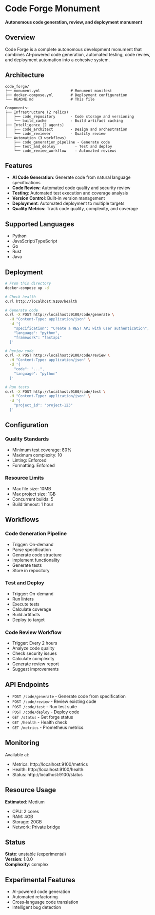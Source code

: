 # Code Forge Monument

**Autonomous code generation, review, and deployment monument**

## Overview

Code Forge is a complete autonomous development monument that combines AI-powered code generation, automated testing, code review, and deployment automation into a cohesive system.

## Architecture

```
code_forge/
├── monument.yml              # Monument manifest
├── docker-compose.yml        # Deployment configuration
└── README.md                 # This file

Components:
├── Infrastructure (2 relics)
│   ├── code_repository       - Code storage and versioning
│   └── build_cache           - Build artifact caching
├── Intelligence (2 agents)
│   ├── code_architect        - Design and orchestration
│   └── code_reviewer         - Quality review
└── Automation (3 workflows)
    ├── code_generation_pipeline - Generate code
    ├── test_and_deploy         - Test and deploy
    └── code_review_workflow    - Automated reviews
```

## Features

- **AI Code Generation**: Generate code from natural language specifications
- **Code Review**: Automated code quality and security review
- **Testing**: Automated test execution and coverage analysis
- **Version Control**: Built-in version management
- **Deployment**: Automated deployment to multiple targets
- **Quality Metrics**: Track code quality, complexity, and coverage

## Supported Languages

- Python
- JavaScript/TypeScript
- Go
- Rust
- Java

## Deployment

```bash
# From this directory
docker-compose up -d

# Check health
curl http://localhost:9100/health

# Generate code
curl -X POST http://localhost:9100/code/generate \
  -H "Content-Type: application/json" \
  -d '{
    "specification": "Create a REST API with user authentication",
    "language": "python",
    "framework": "fastapi"
  }'

# Review code
curl -X POST http://localhost:9100/code/review \
  -H "Content-Type: application/json" \
  -d '{
    "code": "...",
    "language": "python"
  }'

# Run tests
curl -X POST http://localhost:9100/code/test \
  -H "Content-Type: application/json" \
  -d '{
    "project_id": "project-123"
  }'
```

## Configuration

### Quality Standards
- Minimum test coverage: 80%
- Maximum complexity: 10
- Linting: Enforced
- Formatting: Enforced

### Resource Limits
- Max file size: 10MB
- Max project size: 1GB
- Concurrent builds: 5
- Build timeout: 1 hour

## Workflows

### Code Generation Pipeline
- Trigger: On-demand
- Parse specification
- Generate code structure
- Implement functionality
- Generate tests
- Store in repository

### Test and Deploy
- Trigger: On-demand
- Run linters
- Execute tests
- Calculate coverage
- Build artifacts
- Deploy to target

### Code Review Workflow
- Trigger: Every 2 hours
- Analyze code quality
- Check security issues
- Calculate complexity
- Generate review report
- Suggest improvements

## API Endpoints

- `POST /code/generate` - Generate code from specification
- `POST /code/review` - Review existing code
- `POST /code/test` - Run test suite
- `POST /code/deploy` - Deploy code
- `GET /status` - Get forge status
- `GET /health` - Health check
- `GET /metrics` - Prometheus metrics

## Monitoring

Available at:
- Metrics: http://localhost:9100/metrics
- Health: http://localhost:9100/health
- Status: http://localhost:9100/status

## Resource Usage

**Estimated**: Medium
- CPU: 2 cores
- RAM: 4GB
- Storage: 20GB
- Network: Private bridge

## Status

**State**: unstable (experimental)  
**Version**: 1.0.0  
**Complexity**: complex

## Experimental Features

- AI-powered code generation
- Automated refactoring
- Cross-language code translation
- Intelligent bug detection
